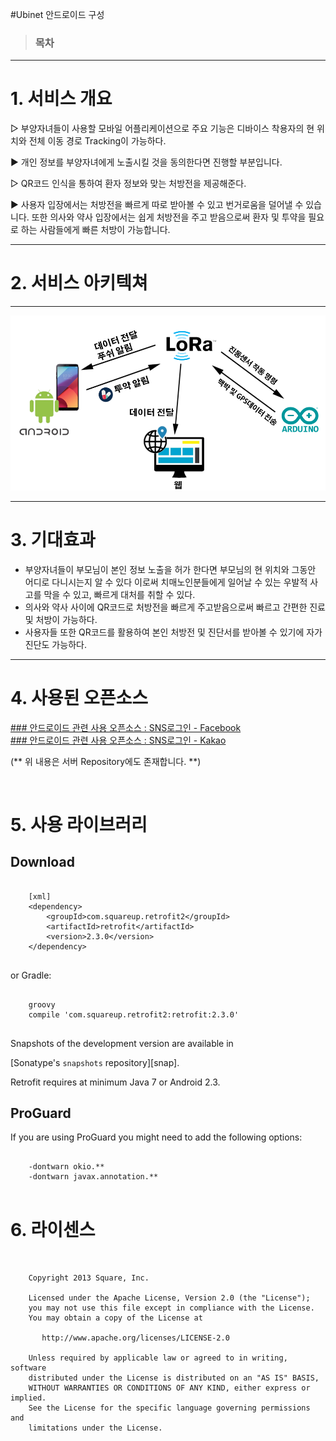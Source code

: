 
#Ubinet 안드로이드 구성

>### 목차

<hr /> 


#  1. 서비스 개요


▷  부양자녀들이 사용할 모바일 어플리케이션으로 주요 기능은 
   디바이스 착용자의 현 위치와 전체 이동 경로 Tracking이 가능하다.
   
▶ 개인 정보를 부양자녀에게 노출시킬 것을 동의한다면 진행할 부분입니다.



▷ QR코드 인식을 통하여 환자 정보와 맞는 처방전을 제공해준다.

▶ 사용자 입장에서는 처방전을 빠르게 따로 받아볼 수 있고 번거로움을 덜어낼 수 있습니다. 
   또한 의사와 약사 입장에서는 쉽게 처방전을 주고 받음으로써 환자 및 투약을 필요로 하는
   사람들에게 빠른 처방이 가능합니다.


<hr />




# 2.  서비스 아키텍쳐
---
<img src="./app_system.PNG"/>

<hr />

# 3.  기대효과 

-  부양자녀들이 부모님이 본인 정보 노출을 허가 한다면 부모님의 현 위치와 그동안 어디로 다니시는지
 알 수 있다  이로써 치매노인분들에게 일어날 수 있는 우발적 사고를 막을 수 있고, 빠르게 대처를 취할 수 있다.
-  의사와 약사 사이에 QR코드로 처방전을 빠르게 주고받음으로써 빠르고 간편한 진료 및 처방이 가능하다.
-  사용자들 또한 QR코드를 활용하여 본인 처방전 및 진단서를 받아볼 수 있기에 자가 진단도 가능하다.
 

<hr />


# 4.  사용된 오픈소스 

<a href="https://github.com/Haamseongho/ubinet_Server/tree/master/fb_login">
### 안드로이드 관련 사용 오픈소스 : SNS로그인 - Facebook
</a>

<br />

<a href="https://github.com/Haamseongho/ubinet_Server/tree/master/kk_login">
### 안드로이드 관련 사용 오픈소스 : SNS로그인 - Kakao
</a>


<br />


(**	 위 내용은 서버 Repository에도 존재합니다. 	**)


<br />


# 5. 사용 라이브러리

Download
--------
```

	[xml]
	<dependency>
  		<groupId>com.squareup.retrofit2</groupId>
  		<artifactId>retrofit</artifactId>
  		<version>2.3.0</version>
	</dependency>


```
or Gradle:

```

	groovy
	compile 'com.squareup.retrofit2:retrofit:2.3.0'


```

Snapshots of the development version are available in
 
[Sonatype's `snapshots` repository][snap].

Retrofit requires at minimum Java 7 or Android 2.3.


ProGuard
--------

If you are using ProGuard you might need to add the following options:
```

	-dontwarn okio.**
	-dontwarn javax.annotation.**


```


# 6.  라이센스
```


	Copyright 2013 Square, Inc.
	
	Licensed under the Apache License, Version 2.0 (the "License");
	you may not use this file except in compliance with the License.
	You may obtain a copy of the License at
	
	   http://www.apache.org/licenses/LICENSE-2.0
	
	Unless required by applicable law or agreed to in writing, software
	distributed under the License is distributed on an "AS IS" BASIS,
	WITHOUT WARRANTIES OR CONDITIONS OF ANY KIND, either express or implied.
	See the License for the specific language governing permissions and
	limitations under the License.
	

```


